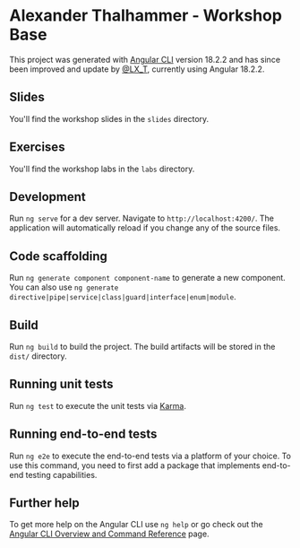 # Alexander Thalhammer - Workshop Base

This project was generated with [Angular CLI](https://github.com/angular/angular-cli) version 18.2.2 and has since been improved and update by [@LX_T](https://twitter.com/LX_T), currently using Angular 18.2.2.

## Slides

You'll find the workshop slides in the `slides` directory.

## Exercises

You'll find the workshop labs in the `labs` directory.

## Development

Run `ng serve` for a dev server. Navigate to `http://localhost:4200/`. The application will automatically reload if you change any of the source files.

## Code scaffolding

Run `ng generate component component-name` to generate a new component. You can also use `ng generate directive|pipe|service|class|guard|interface|enum|module`.

## Build

Run `ng build` to build the project. The build artifacts will be stored in the `dist/` directory.

## Running unit tests

Run `ng test` to execute the unit tests via [Karma](https://karma-runner.github.io).

## Running end-to-end tests

Run `ng e2e` to execute the end-to-end tests via a platform of your choice. To use this command, you need to first add a package that implements end-to-end testing capabilities.

## Further help

To get more help on the Angular CLI use `ng help` or go check out the [Angular CLI Overview and Command Reference](https://angular.io/cli) page.

